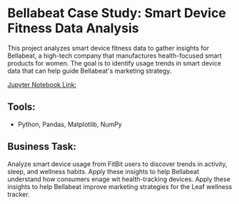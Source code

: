 # Bellabeat Case Study: Smart Device Fitness Data Analysis

This project analyzes smart device fitness data to gather insights for Bellabeat, a high-tech company that manufactures health-focused smart products for women. The goal is to identify usage trends in smart device data that can help guide Bellabeat's marketing strategy. 

[Jupyter Notebook Link:](https://www.kaggle.com/code/danijia/bellabeat-case-study)

## Tools: 
- Python, Pandas, Matplotlib, NumPy

## Business Task:
Analyze smart device usage from FitBit users to discover trends in activity, sleep, and wellness habits. Apply these insights to help Bellabeat understand how consumers enage wit health-tracking devices. Apply these insights to help Bellabeat improve marketing strategies for the Leaf wellness tracker.
